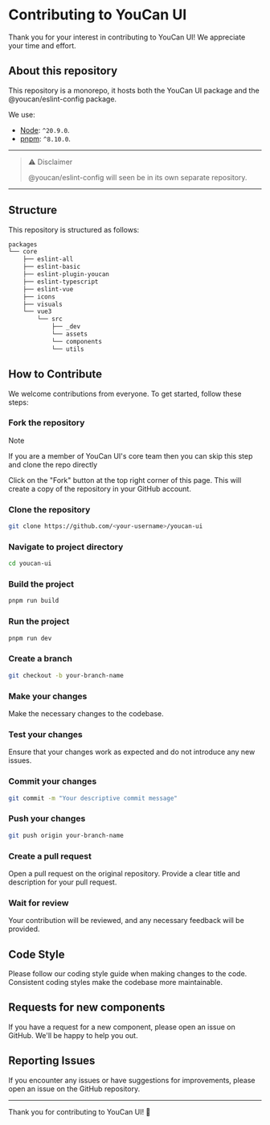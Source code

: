 # Contributing to YouCan UI

Thank you for your interest in contributing to YouCan UI! We appreciate your time and effort.

## About this repository

This repository is a monorepo, it hosts both the YouCan UI package and the @youcan/eslint-config package.

We use:

- [Node](https://nodejs.org/en): `^20.9.0`.
- [pnpm](https://pnpm.io): `^8.10.0`.

---

> ⚠️ Disclaimer
>
> @youcan/eslint-config will seen be in its own separate repository.

---

## Structure

This repository is structured as follows:

```bash
packages
└── core
    ├── eslint-all
    ├── eslint-basic
    ├── eslint-plugin-youcan
    ├── eslint-typescript
    ├── eslint-vue
    ├── icons
    ├── visuals
    └── vue3
        └── src
            ├── _dev
            └── assets
            └── components
            └── utils
```

## How to Contribute

We welcome contributions from everyone. To get started, follow these steps:

### Fork the repository

> [!NOTE]
> If you are a member of YouCan UI's core team then you can skip this step and clone the repo directly

Click on the "Fork" button at the top right corner of this page. This will create a copy of the repository in your GitHub account.

### Clone the repository

```bash
git clone https://github.com/<your-username>/youcan-ui
```

### Navigate to project directory

```bash
cd youcan-ui
```

### Build the project

```bash
pnpm run build
```

### Run the project

```bash
pnpm run dev
```

### Create a branch

```bash
git checkout -b your-branch-name
```

### Make your changes

Make the necessary changes to the codebase.

### Test your changes

Ensure that your changes work as expected and do not introduce any new issues.

### Commit your changes

```bash
git commit -m "Your descriptive commit message"
```

### Push your changes

```bash
git push origin your-branch-name
```

### Create a pull request

Open a pull request on the original repository. Provide a clear title and description for your pull request.

### Wait for review

Your contribution will be reviewed, and any necessary feedback will be provided.

## Code Style

Please follow our coding style guide when making changes to the code. Consistent coding styles make the codebase more maintainable.

## Requests for new components

If you have a request for a new component, please open an issue on GitHub. We'll be happy to help you out.

## Reporting Issues

If you encounter any issues or have suggestions for improvements, please open an issue on the GitHub repository.

---

Thank you for contributing to YouCan UI! 🙌
